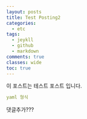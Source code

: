 ```yaml
---
layout: posts
title: Test Posting2
categories:
  - etc
tags:
  - jeykll
  - github
  - markdown
comments: true  
classes: wide
toc: true
---
```

이 포스트는 테스트 포스트 입니다.
```yaml
yaml 형식
```
댓글추가???
